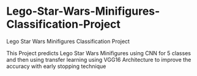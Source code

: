# Lego-Star-Wars-Minifigures-Classification-Project
Lego Star Wars Minifigures Classification Project


This Project predicts Lego Star Wars Minifigures using CNN for 5 classes and then using transfer learning using VGG16 Architecture to improve the accuracy with early stopping technique
